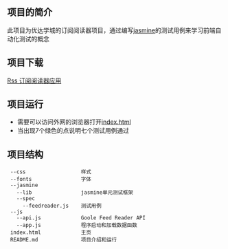 ## 项目的简介
此项目为优达学城的订阅阅读器项目，通过编写[jasmine](https://github.com/jasmine/jasmine)的测试用例来学习前端自动化测试的概念

## 项目下载
[Rss 订阅阅读器应用](https://github.com/workcheng/Feed-Reader-Testing_zh)

## 项目运行
 - 需要可以访问外网的浏览器打开[index.html](https://github.com/workcheng/Feed-Reader-Testing_zh/blob/master/index.html)
 - 当出现7个绿色的点说明七个测试用例通过
 
## 项目结构
````
 --css                  样式
 --fonts                字体
 --jasmine 
   --lib                jasmine单元测试框架
   --spec    
     --feedreader.js    测试用例
 --js
   --api.js             Goole Feed Reader API
   --app.js             程序启动和加载数据函数
 index.html             主页
 README.md              项目介绍和运行
````